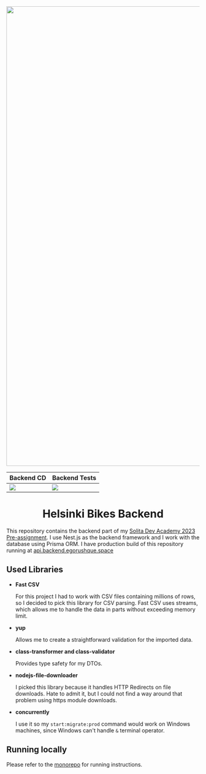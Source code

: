 <div align="center">
<img src="https://i.ibb.co/7bnqVrS/Github-Header.png" alt="Project Banner" width="1200">

</div>

<div align="center">
  <table caption="Build/Test status badges">
    <thead>
      <tr>
        <th>
          Backend CD
        </th>
        <th>
          Backend Tests
        </th>
      </tr>
    </thead>
    <tbody>
      <tr>
        <td>
          <a href="https://github.com/arf1e/solita-backend/actions/workflows/api-deploy.yml">
            <img src="https://github.com/arf1e/solita-backend/actions/workflows/api-deploy.yml/badge.svg">
          </a> 
        </td>
        <td>
          <a href="https://github.com/arf1e/solita-backend/actions/workflows/api-build-and-test.yml">
            <img src="https://github.com/arf1e/solita-backend/actions/workflows/api-build-and-test.yml/badge.svg">
          </a> 
        </td>
      </tr>
    </tbody>
  </table>
</div>

<h1 align="center"> Helsinki Bikes Backend</h1>
<p>This repository contains the backend part of my <a href="https://github.com/arf1e/helsinki-bikes">Solita Dev Academy 2023 Pre-assignment</a>. I use Nest.js as the backend framework and I work with the database using Prisma ORM. I have production build of this repository running at <a href="https://api.bikeapp.egorushque.space">api.backend.egorushque.space</a></p>

<h2>Used Libraries</h2>
<ul>
  <li>
    <strong>Fast CSV</strong>
    <p>For this project I had to work with CSV files containing millions of rows, so I decided to pick this library for CSV parsing. Fast CSV uses streams, which allows me to handle the data in parts without exceeding memory limit.</p>
  </li>
  <li>
    <strong>yup</strong>
    <p>Allows me to create a straightforward validation for the imported data.</p>
  </li>
  <li>
    <strong>class-transformer and class-validator</strong>
    <p>Provides type safety for my DTOs.</p>
  </li>
  <li>
    <strong>nodejs-file-downloader</strong>
    <p>I picked this library because it handles HTTP Redirects on file downloads. Hate to admit it, but I could not find a way around that problem using https module downloads.</p>
  </li>
  <li>
    <strong>concurrently</strong>
    <p>I use it so my <code>start:migrate:prod</code> command would work on Windows machines, since Windows can't handle <code>&</code> terminal operator.</p>
  </li>
</ul>

<h2>Running locally</h2>
<p>Please refer to the <a href="https://github.com/arf1e/helsinki-bikes">monorepo</a> for running instructions.
